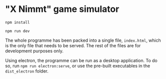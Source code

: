 # "X Nimmt" game simulator
`npm install`

`npm run dev`

The whole programme has been packed into a single file, `index.html`, which is the only file that needs to be served. The rest of the files are for development purposes only.

Using electron, the programme can be run as a desktop application. To do so, run `npm run electron:serve`, or use the pre-built executables in the `dist_electron` folder.